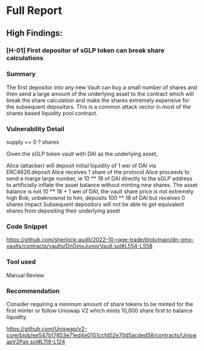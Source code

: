 # Full Report

## High Findings:

### [H-01] First depositor of sGLP token can break share calculations

### Summary

The first depositor into any new Vault can buy a small number of shares and then send a large amount of the underlying asset to the contract which will break the share calculation and make the shares extremely expensive for the subsequent depositors. This is a common attack vector in most of the shares based liquidity pool contract.

### Vulnerability Detail

supply == 0 ? shares

Given the sGLP token vault with DAI as the underlying asset,

Alice (attacker) will deposit initial liquidity of 1 wei of DAI via ERC4626.deposit
Alice receives 1 share of the protocol
Alice proceeds to send a marge large number, ie 10 ** 18 of DAI directly to the sGLP address to artificially inflate the asset balance without minting new shares.
The asset balance is not 10 ** 18 + 1 wei of DAI, the vault share price is not extremely high
Bob, unbeknownst to him, deposits 100 ** 18 of DAI but receives 0 shares
Impact
Subsequent depositors will not be able to get equivalent shares from depositing their underlying asset

### Code Snippet
https://github.com/sherlock-audit/2022-10-rage-trade/blob/main/dn-gmx-vaults/contracts/vaults/DnGmxJuniorVault.sol#L554-L558

### Tool used
Manual Review

### Recommendation
Consider requiring a minimum amount of share tokens to be minted for the first minter or follow Uniswap V2 which mints 10,000 share first to balance liquidity.

https://github.com/Uniswap/v2-core/blob/ee547b17853e71ed4e0101ccfd52e70d5acded58/contracts/UniswapV2Pair.sol#L119-L124

